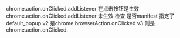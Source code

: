 chrome.action.onClicked.addListener 在点击按钮是生效
chrome.action.onClicked.addListener 未生效 检查 是否manifest 指定了default_popup
v2 是chrome.browserAction.onClicked v3 则是chrome.action.onClicked.